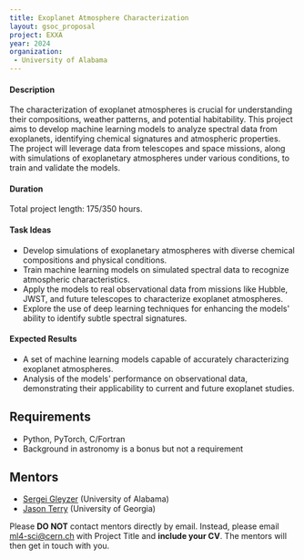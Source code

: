 ```yaml
---
title: Exoplanet Atmosphere Characterization
layout: gsoc_proposal
project: EXXA
year: 2024
organization:
 - University of Alabama
---
```


#### Description

The characterization of exoplanet atmospheres is crucial for understanding their compositions, weather patterns, and potential habitability. This project aims to develop machine learning models to analyze spectral data from exoplanets, identifying chemical signatures and atmospheric properties. The project will leverage data from telescopes and space missions, along with simulations of exoplanetary atmospheres under various conditions, to train and validate the models.

#### Duration

Total project length: 175/350 hours.

#### Task Ideas

  - Develop simulations of exoplanetary atmospheres with diverse chemical compositions and physical conditions.
  - Train machine learning models on simulated spectral data to recognize atmospheric characteristics.
  - Apply the models to real observational data from missions like Hubble, JWST, and future telescopes to characterize exoplanet atmospheres.
  - Explore the use of deep learning techniques for enhancing the models' ability to identify subtle spectral signatures.

#### Expected Results

  - A set of machine learning models capable of accurately characterizing exoplanet atmospheres.
  - Analysis of the models' performance on observational data, demonstrating their applicability to current and future exoplanet studies.

## Requirements

* Python, PyTorch, C/Fortran
* Background in astronomy is a bonus but not a requirement

<!-- ## Test
Use [this link](https://docs.google.com/document/d/1cPEFea88Y9mvyNGhXVRphjLTzmFlkM7ODpBWhdmUVvI/edit?usp=sharing) for instructions on completing the test. -->

## Mentors

* [Sergei Gleyzer](mailto:ml4-sci@cern.ch) (University of Alabama)
* [Jason Terry](mailto:jpterry@uga.edu) (University of Georgia)

Please **DO NOT** contact mentors directly by email. Instead, please email [ml4-sci@cern.ch](mailto:ml4-sci@cern.ch) with Project Title and **include your CV**. The mentors will then get in touch with you.


